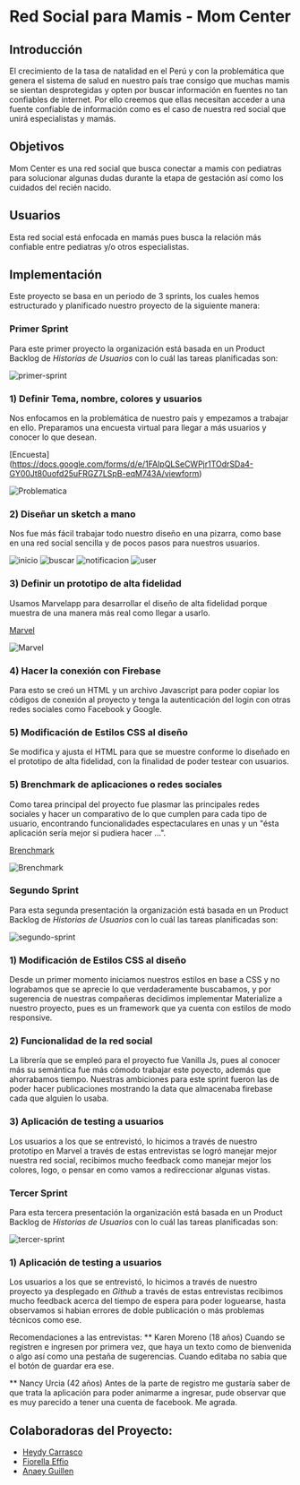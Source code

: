 # Red Social para Mamis - Mom Center

## Introducción

El crecimiento de la tasa de natalidad en el Perú y con la problemática que genera el sistema de salud en nuestro
país trae consigo que muchas mamis se sientan desprotegidas y opten por buscar información en fuentes no tan 
confiables de internet. Por ello creemos que ellas necesitan acceder a una fuente confiable de información como 
es el caso de nuestra red social que unirá especialistas y mamás.

## Objetivos

Mom Center es una red social que busca conectar a mamis con pediatras para solucionar algunas dudas durante la etapa 
de gestación así como los cuidados del recién nacido.

## Usuarios

Esta red social está enfocada en mamás pues busca la relación más confiable entre pediatras y/o otros especialistas.

## Implementación

Este proyecto se basa en un periodo de 3 sprints, los cuales hemos estructurado y planificado nuestro proyecto de la 
siguiente manera:

### Primer Sprint

Para este primer proyecto la organización está basada en un Product Backlog de *Historias de Usuarios* con lo cuál las 
tareas planificadas son:

![primer-sprint](img/sprint1.jpg)

### 1) Definir Tema, nombre, colores y usuarios

Nos enfocamos en la problemática de nuestro país y empezamos a trabajar en ello. Preparamos una encuesta virtual para 
llegar a más usuarios y conocer lo que desean.

[Encuesta] (https://docs.google.com/forms/d/e/1FAIpQLSeCWPjr1TOdrSDa4-GY00Jt80uofd25uFRGZ7LSpB-eqM743A/viewform)

![Problematica](img/problematica.png)

### 2) Diseñar un sketch a mano

Nos fue más fácil trabajar todo nuestro diseño en una pizarra, como base en una red social sencilla y de pocos pasos 
para nuestros usuarios.

![inicio](img/inicio.jpg)
![buscar](img/buscar.jpg)
![notificacion](img/notificacion.jpg)
![user](img/user.jpg)

### 3) Definir un prototipo de alta fidelidad

Usamos Marvelapp para desarrollar el diseño de alta fidelidad porque muestra de una manera más real como llegar a 
usarlo.

[Marvel](https://marvelapp.com/3a0001f/screen/45389678)

![Marvel](img/marvel.jpg)

### 4) Hacer la conexión con Firebase

Para esto se creó un HTML y un archivo Javascript para poder copiar los códigos de conexión al proyecto y tenga 
la autenticación del login con otras redes sociales como Facebook y Google.

### 5) Modificación de Estilos CSS al diseño

Se modifica y ajusta el HTML para que se muestre conforme lo diseñado en el prototipo de alta fidelidad, con la finalidad de poder testear con usuarios.


### 5) Brenchmark de aplicaciones o redes sociales

Como tarea principal del proyecto fue plasmar las principales redes sociales y hacer un comparativo de lo que cumplen para cada tipo de 
usuario, encontrando funcionalidades espectaculares en unas y un "ésta aplicación sería mejor si pudiera hacer ...".

[Brenchmark](https://docs.google.com/spreadsheets/d/1-umWJZIVBCSEnscqi40Gh_tZ5fD0ggap0Hwk06ND-l8/edit#gid=0)

![Brenchmark](img/brenchmark.jpg)


### Segundo Sprint

Para esta segunda presentación la organización está basada en un Product Backlog de *Historias de Usuarios* con lo cuál las 
tareas planificadas son:

![segundo-sprint](img/sprint2.jpg)


### 1) Modificación de Estilos CSS al diseño

Desde un primer momento iniciamos nuestros estilos en base a CSS y no lograbamos que se aprecie
lo que verdaderamente buscabamos, y por sugerencia de nuestras compañeras decidimos implementar Materialize
a nuestro proyecto, pues es un framework que ya cuenta con estilos de modo responsive.


### 2) Funcionalidad de la red social

La librería que se empleó para el proyecto fue Vanilla Js, pues al conocer más su semántica fue más cómodo trabajar este
poyecto, además que ahorrabamos tiempo. Nuestras ambiciones para este sprint fueron las de poder hacer publicaciones mostrando la
data que almacenaba firebase cada que alguien lo usaba.


### 3) Aplicación de testing a usuarios

Los usuarios a los que se entrevistó, lo hicimos a través de nuestro prototipo en Marvel a través de estas entrevistas se logró manejar mejor 
nuestra red social, recibimos mucho feedback como manejar mejor los colores, logo, o pensar en como vamos a redireccionar algunas vistas.



### Tercer Sprint

Para esta tercera presentación la organización está basada en un Product Backlog de *Historias de Usuarios* con lo cuál las 
tareas planificadas son:

![tercer-sprint](img/sprint3.jpg)


### 1) Aplicación de testing a usuarios

Los usuarios a los que se entrevistó, lo hicimos a través de nuestro proyecto ya desplegado en *Github* a través de estas entrevistas 
recibimos mucho feedback acerca del tiempo de espera para poder loguearse, hasta observamos si habian errores de doble publicación o más 
problemas técnicos como ese.


Recomendaciones a las entrevistas:
** Karen Moreno (18 años)
Cuando se registren e ingresen por primera vez, que haya un texto como de bienvenida o algo así como una pestaña de sugerencias.
Cuando editaba no sabia que el botón de guardar era ese.

** Nancy Urcia (42 años)
Antes de la parte de registro me gustaría saber de que trata la aplicación para poder animarme a ingresar, pude observar que es 
muy parecido a tener una cuenta de facebook. Me agrada.


## Colaboradoras del Proyecto:

* [Heydy Carrasco](https://github.com/HeydyCH/lim-2018-05-bc-core-am-socialnetwork)
* [Fiorella Effio](https://github.com/FiorellaEffio/lim-2018-05-bc-core-am-socialnetwork)
* [Anaey Guillen](https://github.com/AnaeyGuillen/lim-2018-05-bc-core-am-socialnetwork)